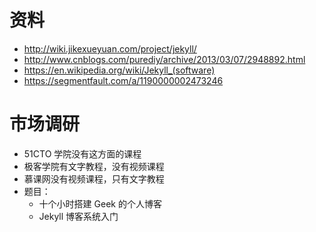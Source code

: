 # 资料
- http://wiki.jikexueyuan.com/project/jekyll/
- http://www.cnblogs.com/purediy/archive/2013/03/07/2948892.html
- https://en.wikipedia.org/wiki/Jekyll_(software)
- https://segmentfault.com/a/1190000002473246

# 市场调研
- 51CTO 学院没有这方面的课程  
- 极客学院有文字教程，没有视频课程
- 慕课网没有视频课程，只有文字教程
- 题目：
  - 十个小时搭建 Geek 的个人博客  
  - Jekyll 博客系统入门
  